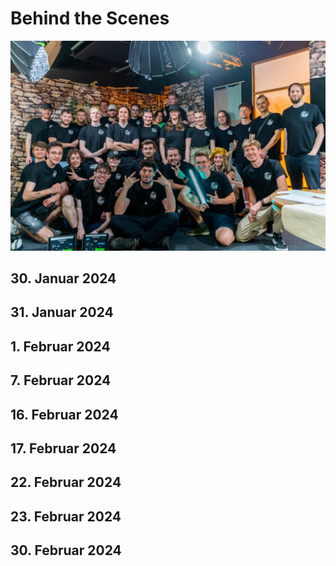 <script setup lang="ts">
import Gallery from '../code/components/Gallery.vue';
import YouTubeEmbed from '../code/components/YouTubeEmbed.vue';


// this is necessary because the glob import doesn't support variables
const bts240130 = import.meta.glob('/assets/bts/240130/*.webp', { eager: true, import: 'default' });
const bts240131 = import.meta.glob('/assets/bts/240131/*.webp', { eager: true, import: 'default' });
const bts240201 = import.meta.glob('/assets/bts/240201/*.webp', { eager: true, import: 'default' });
const bts240207 = import.meta.glob('/assets/bts/240207/*.webp', { eager: true, import: 'default' });
const bts240416 = import.meta.glob('/assets/bts/240416/*.webp', { eager: true, import: 'default' });
const bts240417 = import.meta.glob('/assets/bts/240417/*.webp', { eager: true, import: 'default' });
const bts240422 = import.meta.glob('/assets/bts/240422/*.webp', { eager: true, import: 'default' });
const bts240423 = import.meta.glob('/assets/bts/240423/*.webp', { eager: true, import: 'default' });
const bts240430 = import.meta.glob('/assets/bts/240430/*.webp', { eager: true, import: 'default' });

const data = {
  240130: Object.values(bts240130),
  240131: Object.values(bts240131),
  240201: Object.values(bts240201),
  240207: Object.values(bts240207),
  240416: Object.values(bts240416),
  240417: Object.values(bts240417),
  240422: Object.values(bts240422),
  240423: Object.values(bts240423),
  240430: Object.values(bts240430),
}
</script>
# Behind the Scenes

![Gruppenbild](/images/gruppenbild.webp)

<YouTubeEmbed src="https://youtu.be/E72xLeEtLm8" />

## 30. Januar 2024

<Gallery :items="data['240130']" />

## 31. Januar 2024

<Gallery :items="data['240131']" />

## 1. Februar 2024

<Gallery :items="data['240201']" />

## 7. Februar 2024

<Gallery :items="data['240207']" />

## 16. Februar 2024

<Gallery :items="data['240416']" />

## 17. Februar 2024

<Gallery :items="data['240417']" />

## 22. Februar 2024

<Gallery :items="data['240422']" />

## 23. Februar 2024

<Gallery :items="data['240423']" />

## 30. Februar 2024

<Gallery :items="data['240430']" />
